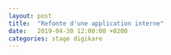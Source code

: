 ```yaml
---
layout: post
title:  "Refonte d'une application interne"
date:   2019-04-30 12:00:00 +0200
categories: stage digikare
---
```

